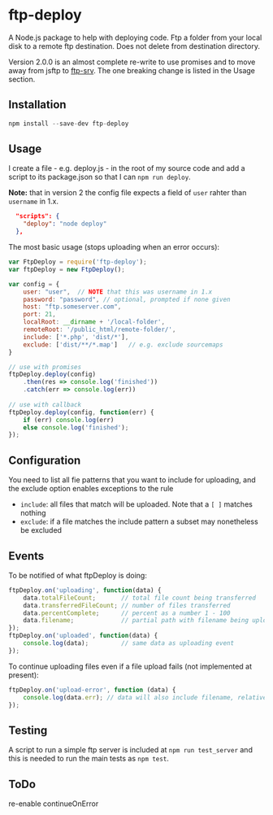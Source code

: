 # ftp-deploy

A Node.js package to help with deploying code. Ftp a folder from your local disk to a remote ftp destination. Does not delete from destination directory.

Version 2.0.0 is an almost complete re-write to use promises and to move away from jsftp to [ftp-srv](https://github.com/trs/ftp-srv). The one breaking change is listed in the Usage section.

## Installation

```js
npm install --save-dev ftp-deploy
```

## Usage

I create a file - e.g. deploy.js - in the root of my source code and add a script to its package.json so that I can `npm run deploy`.

**Note:** that in version 2 the config file expects a field of `user` rahter than `username` in 1.x.

```json
  "scripts": {
    "deploy": "node deploy"
  },
```

The most basic usage (stops uploading when an error occurs):

```js
var FtpDeploy = require('ftp-deploy');
var ftpDeploy = new FtpDeploy();

var config = {
	user: "user",  // NOTE that this was username in 1.x 
	password: "password", // optional, prompted if none given
	host: "ftp.someserver.com",
	port: 21,
	localRoot: __dirname + '/local-folder',
	remoteRoot: '/public_html/remote-folder/',
	include: ['*.php', 'dist/*'],
	exclude: ['dist/**/*.map']   // e.g. exclude sourcemaps
}

// use with promises
ftpDeploy.deploy(config)
	.then(res => console.log('finished'))
	.catch(err => console.log(err))
	
// use with callback
ftpDeploy.deploy(config, function(err) {
	if (err) console.log(err)
	else console.log('finished');
});
```

## Configuration

You need to list all fie patterns that you want to include for uploading, and the exclude option enables exceptions to the rule

 * `include`: all files that match will be uploaded. Note that a `[ ]` matches nothing
 * `exclude`: if a file matches the include pattern a subset may nonetheless be excluded

## Events

To be notified of what ftpDeploy is doing:

```js
ftpDeploy.on('uploading', function(data) {
    data.totalFileCount;       // total file count being transferred
    data.transferredFileCount; // number of files transferred
    data.percentComplete;      // percent as a number 1 - 100
    data.filename;             // partial path with filename being uploaded
});
ftpDeploy.on('uploaded', function(data) {
	console.log(data);         // same data as uploading event
});
```

To continue uploading files even if a file upload fails (not implemented at present): 

```js
ftpDeploy.on('upload-error', function (data) {
	console.log(data.err); // data will also include filename, relativePath, and other goodies
});
```
## Testing 

A script to run a simple ftp server is included at `npm run test_server` and this is needed to run the main tests as `npm test`.

## ToDo
 
re-enable continueOnError
